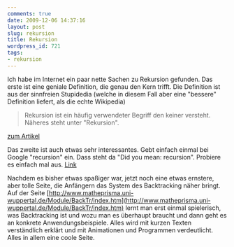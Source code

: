 ```yaml
---
comments: true
date: 2009-12-06 14:37:16
layout: post
slug: rekursion
title: Rekursion
wordpress_id: 721
tags:
- rekursion
---
```


Ich habe im Internet ein paar nette Sachen zu Rekursion gefunden. Das erste ist eine geniale Definition, die genau den Kern trifft. Die Definition ist aus der sinnfreien Stupidedia (welche in diesem Fall aber eine "bessere" Definition liefert, als die echte Wikipedia)


> Rekursion ist ein häufig verwendeter Begriff den keiner versteht. Näheres steht unter "Rekursion".


[zum Artikel](https://www.stupidedia.org/stupi/Rekursion)

Das zweite ist auch etwas sehr interessantes. Gebt einfach einmal bei Google "recursion" ein. Dass steht da "Did you mean: recursion". Probiere es einfach mal aus. [Link](https://www.google.com/search?hl=en&q=recursion)

Nachdem es bisher etwas spaßiger war, jetzt noch eine etwas ernstere, aber tolle Seite, die Anfängern das System des Backtracking näher bringt. Auf der Seite [http://www.matheprisma.uni-wuppertal.de/Module/BackTr/index.htm](http://www.matheprisma.uni-wuppertal.de/Module/BackTr/index.htm) lernt man erst einmal spielerisch, was Backtracking ist und wozu man es überhaupt braucht und dann geht es an konkrete Anwendungsbeispiele. Alles wird mit kurzen Texten verständlich erklärt und mit Animationen und Programmen verdeutlicht. Alles in allem eine coole Seite.
